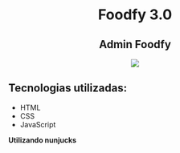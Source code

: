<h1 align="center">Foodfy 3.0</h1>

<h2 align="center">Admin Foodfy</h2>

<p align="center">
  <img src="https://user-images.githubusercontent.com/48728541/85178914-09d35d80-b256-11ea-9b42-5fef25178804.png" />
</p>

## Tecnologias utilizadas:

- HTML
- CSS
- JavaScript

**Utilizando nunjucks**

